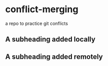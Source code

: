 # conflict-merging
a repo to practice git conflicts

## A subheading added locally

## A subheading added remotely
